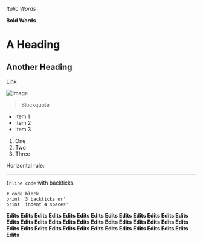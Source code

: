 *Italic Words*

**Bold Words**

# A Heading

## Another Heading

[Link](https://ucsd-cse15l-w22.github.io/week/week2/)

![Image](https://upload.wikimedia.org/wikipedia/commons/3/3e/LetterA.svg)

> Blockquote

* Item 1
* Item 2
* Item 3

1. One
2. Two
3. Three

Horizontal rule:

---

`Inline code` with backticks

```
# code block
print '3 backticks or'
print 'indent 4 spaces'
``` 

**Edits Edits Edits Edits Edits Edits Edits Edits Edits Edits Edits Edits Edits Edits Edits Edits Edits Edits Edits Edits Edits Edits Edits Edits Edits Edits Edits Edits Edits Edits Edits Edits Edits Edits Edits Edits Edits Edits Edits Edits**